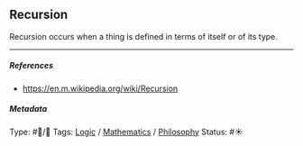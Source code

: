 ## Recursion

Recursion occurs when a thing is defined in terms of itself or of its type. 

---

##### References

* https://en.m.wikipedia.org/wiki/Recursion

##### Metadata

Type: #🔵/🔵 
Tags: [Logic](Logic.md) / [Mathematics]() / [Philosophy](Philosophy.md)
Status: #☀️ 
